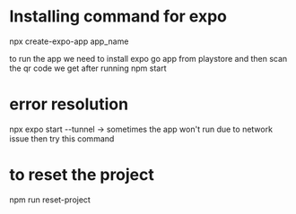 # Installing command for expo
npx create-expo-app app_name

to run the app we need to install expo go app from playstore and then scan the qr code we get after running npm start

# error resolution
npx expo start --tunnel ->    sometimes the app won't run due to network issue then try this command

# to reset the project
npm run reset-project